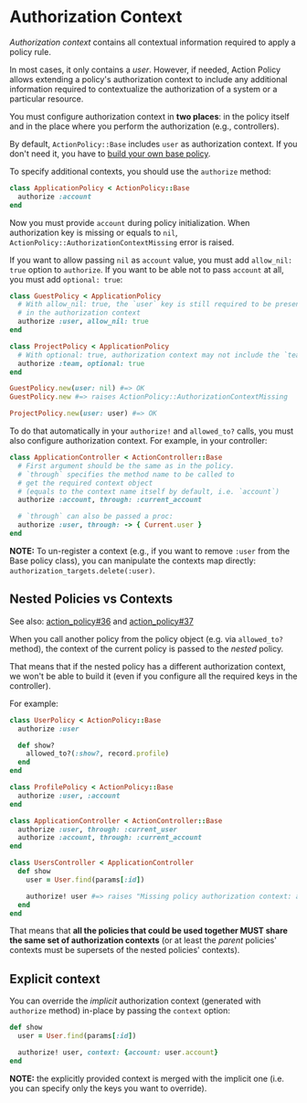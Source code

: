 # Authorization Context

_Authorization context_ contains all contextual information required to apply a policy rule.

In most cases, it only contains a _user_. However, if needed, Action Policy allows extending a policy's authorization context to include any additional information required to contextualize the authorization of a system or a particular resource.

You must configure authorization context in **two places**: in the policy itself and in the place where you perform the authorization (e.g., controllers).

By default, `ActionPolicy::Base` includes `user` as authorization context. If you don't need it, you have to [build your own base policy](custom_policy.md).

To specify additional contexts, you should use the `authorize` method:

```ruby
class ApplicationPolicy < ActionPolicy::Base
  authorize :account
end
```

Now you must provide `account` during policy initialization. When authorization key is missing or equals to `nil`, `ActionPolicy::AuthorizationContextMissing` error is raised.

If you want to allow passing `nil` as `account` value, you must add `allow_nil: true` option to `authorize`.
If you want to be able not to pass `account` at all, you must add `optional: true`:

```ruby
class GuestPolicy < ApplicationPolicy
  # With allow_nil: true, the `user` key is still required to be present
  # in the authorization context
  authorize :user, allow_nil: true
end

class ProjectPolicy < ApplicationPolicy
  # With optional: true, authorization context may not include the `team` key at all
  authorize :team, optional: true
end

GuestPolicy.new(user: nil) #=> OK
GuestPolicy.new #=> raises ActionPolicy::AuthorizationContextMissing

ProjectPolicy.new(user: user) #=> OK
```

To do that automatically in your `authorize!` and `allowed_to?` calls, you must also configure authorization context. For example, in your controller:

```ruby
class ApplicationController < ActionController::Base
  # First argument should be the same as in the policy.
  # `through` specifies the method name to be called to
  # get the required context object
  # (equals to the context name itself by default, i.e. `account`)
  authorize :account, through: :current_account

  # `through` can also be passed a proc:
  authorize :user, through: -> { Current.user }
end
```

**NOTE:** To un-register a context (e.g., if you want to remove `:user` from the Base policy class), you can manipulate the contexts map directly: `authorization_targets.delete(:user)`.

## Nested Policies vs Contexts

See also: [action_policy#36](https://github.com/palkan/action_policy/issues/36) and [action_policy#37](https://github.com/palkan/action_policy/pull/37)

When you call another policy from the policy object (e.g. via `allowed_to?` method),
the context of the current policy is passed to the _nested_ policy.

That means that if the nested policy has a different authorization context, we won't be able
to build it (even if you configure all the required keys in the controller).

For example:

```ruby
class UserPolicy < ActionPolicy::Base
  authorize :user

  def show?
    allowed_to?(:show?, record.profile)
  end
end

class ProfilePolicy < ActionPolicy::Base
  authorize :user, :account
end

class ApplicationController < ActionController::Base
  authorize :user, through: :current_user
  authorize :account, through: :current_account
end

class UsersController < ApplicationController
  def show
    user = User.find(params[:id])

    authorize! user #=> raises "Missing policy authorization context: account"
  end
end
```

That means that **all the policies that could be used together MUST share the same set of authorization contexts** (or at least the _parent_ policies' contexts must be supersets of the nested policies' contexts).

## Explicit context

You can override the _implicit_ authorization context (generated with `authorize` method) in-place
by passing the `context` option:

```ruby
def show
  user = User.find(params[:id])

  authorize! user, context: {account: user.account}
end
```

**NOTE:** the explicitly provided context is merged with the implicit one (i.e. you can specify
only the keys you want to override).
